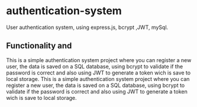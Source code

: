 # authentication-system
User authentication system, using express.js, bcrypt ,JWT, mySql.

## Functionality and 

This is a simple authentication system project where you can register a new user, the data is saved on a SQL database, using bcrypt to validate if the password is correct and also using JWT to generate a token wich is save to local storage.
This is a simple authentication system project where you can register a new user, the data is saved on a SQL database, using bcrypt to validate if the password is correct and also using JWT to generate a token wich is save to local storage.

